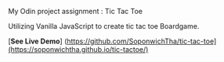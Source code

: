 My Odin project assignment : Tic Tac Toe

Utilizing Vanilla JavaScript to create tic tac toe Boardgame.

[**See Live Demo**] (https://github.com/SoponwichTha/tic-tac-toe](https://soponwichtha.github.io/tic-tactoe/)
